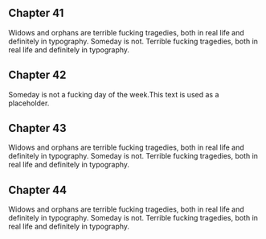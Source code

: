 
 
## Chapter 41

Widows and orphans are terrible fucking tragedies, both in real life and definitely in typography. Someday is not. Terrible fucking tragedies, both in real life and definitely in typography.

## Chapter 42

Someday is not a fucking day of the week.This text is used as a placeholder.

## Chapter 43

Widows and orphans are terrible fucking tragedies, both in real life and definitely in typography. Someday is not. Terrible fucking tragedies, both in real life and definitely in typography.

## Chapter 44

Widows and orphans are terrible fucking tragedies, both in real life and definitely in typography. Someday is not. Terrible fucking tragedies, both in real life and definitely in typography.